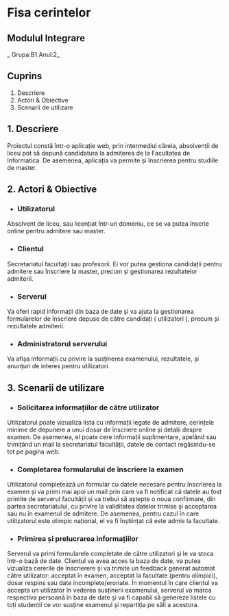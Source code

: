# **Fisa cerintelor**
##  Modulul Integrare
_ Grupa:B1 Anul:2_
## Cuprins
1. Descriere
1. Actori & Obiective
1. Scenarii de utilizare

## 1. Descriere

   Proiectul constă într-o aplicație web, prin intermediul căreia, absolvenții de liceu pot să depună candidatura la admiterea de la Facultatea de Informatica. De asemenea, aplicația va permite și înscrierea pentru studiile de master.

## 2. Actori & Obiective
- ### Utilizatorul
Absolvent de liceu, sau licențiat într-un domeniu, ce se va putea înscrie online pentru admitere sau master.
- ### Clientul
Secretariatul facultații sau profesorii. Ei vor putea gestiona candidații pentru admitere sau înscriere la master, precum și gestionarea rezultatelor admiterii.
- ### Serverul
Va oferi rapid informații din baza de date și va ajuta la gestionarea formularelor de înscriere depuse de către candidați ( utilizatori ), precum și rezultatele admiterii.
- ### Administratorul serverului
Va afișa informații cu privire la susținerea examenului, rezultatele, și anunțuri de interes pentru utilizatori.

## 3. Scenarii de utilizare

- ### Solicitarea informațiilor de către utilizator
Utilizatorul poate vizualiza lista cu informații legate de admitere, cerințele minime de depunere a unui dosar de înscriere online și detalii despre examen. De asemenea, el poate cere informații suplimentare, apelând sau trimițând un mail la secretariatul facultății, datele de contact regăsindu-se tot pe pagina web.

- ### Completarea formularului de înscriere la examen
Utilizatorul completează un formular cu datele necesare pentru înscrierea la examen și va primi mai apoi un mail prin care va fi notificat că datele au fost primite de serverul facultății și va trebui să aștepte o noua confirmare, din partea secretariatului, cu privire la validitatea datelor trimise și acceptarea sau nu în examenul de admitere. De asemenea, pentru cazul în care utilizatorul este olimpic național, el va fi înștiințat că este admis la facultate.
- ### Primirea și prelucrarea informațiilor

Serverul va primi formularele completate de către utilizatori și le va stoca într-o bază de date.
Clientul va avea acces la baza de date, va putea vizualiza cererile de înscrierere și va trimite un feedback generat automat către utilizator: acceptat în examen, acceptat la facultate (pentru olimpici), dosar respins sau date incomplete/eronate. În momentul în care clientul va accepta un utilizator în vederea susținerii examenului, serverul va marca respectiva persoană în baza de date și va fi capabil să genereze listele cu toți studenții ce vor susține examenul și repartiția pe săli a acestora.





